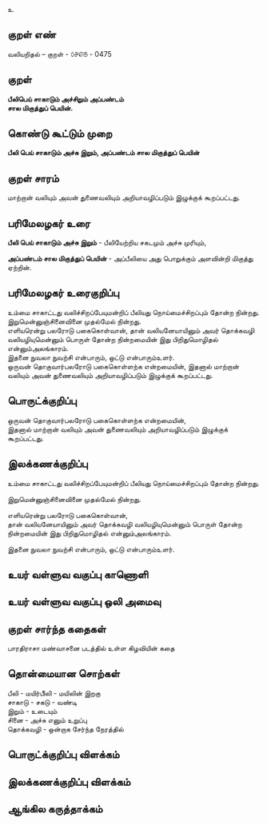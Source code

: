 உ

## குறள் எண் 

வலியறிதல்  – குறள் - ௦௪௭௫ - 0475  

## குறள் 

**பீலிபெய் சாகாடும் அச்சிறும் அப்பண்டம்  
சால மிகுத்துப் பெயின்.**

## கொண்டு கூட்டும் முறை

**பீலி பெய் சாகாடும் அச்சு இறும், அப்பண்டம் சால மிகுத்துப் பெயின்**

## குறள் சாரம் 

 மாற்றான் வலியும் அவன் துணைவலியும் அறியாவழிப்படும் இழுக்குக் கூறப்பட்டது.  
 
## பரிமேலழகர் உரை

**பீலி பெய் சாகாடும் அச்சு இறும்** - பீலியேற்றிய சகடமும் அச்சு முரியும்,  

**அப்பண்டம் சால மிகுத்துப் பெயின்** - அப்பீலியை அது பொறுக்கும் அளவின்றி மிகுத்து ஏற்றின்.   

## பரிமேலழகர் உரைகுறிப்பு   

உம்மை சாகாட்டது வலிச்சிறப்பேயுமன்றிப் பீலியது நொய்மைச்சிறப்பும் தோன்ற நின்றது.   
இறுமென்னுஞ்சினைவினை முதல்மேல் நின்றது.  
எளியரென்று பலரோடு பகைகொள்வான், தான் வலியனேயாயினும் அவர் தொக்கவழி வலியழியுமென்னும் பொருள் தோன்ற நின்றமையின் இது பிறிதுமொழிதல் என்னும்அலங்காரம்.  
இதனை நுவலா நுவற்சி என்பாரும், ஒட்டு என்பாரும்உளர்.  
ஒருவன் தொகுவார்பலரோடு பகைகொள்ளற்க என்றமையின், இதனால் மாற்றான் வலியும் அவன் துணைவலியும் அறியாவழிப்படும் இழுக்குக் கூறப்பட்டது.  

## பொருட்க்குறிப்பு 

ஒருவன் தொகுவார்பலரோடு பகைகொள்ளற்க என்றமையின்,  
இதனால் மாற்றான் வலியும் அவன் துணைவலியும் அறியாவழிப்படும் இழுக்குக் கூறப்பட்டது.  

## இலக்கணக்குறிப்பு  

உம்மை சாகாட்டது வலிச்சிறப்பேயுமன்றிப் பீலியது நொய்மைச்சிறப்பும் தோன்ற நின்றது.  

இறுமென்னுஞ்சினைவினை முதல்மேல் நின்றது.  

எளியரென்று பலரோடு பகைகொள்வான்,   
தான் வலியனேயாயினும் அவர் தொக்கவழி வலியழியுமென்னும் பொருள் தோன்ற நின்றமையின் இது பிறிதுமொழிதல் என்னும்அலங்காரம்.    

இதனை நுவலா நுவற்சி என்பாரும், ஒட்டு என்பாரும்உளர்.    

## உயர் வள்ளுவ வகுப்பு காணொளி


## உயர் வள்ளுவ வகுப்பு ஒலி அமைவு 

 
## குறள் சார்ந்த கதைகள் 

பாரதிராசா மண்வாசனை படத்தில் உள்ள கிழவியின் கதை   

## தொன்மையான சொற்கள்

பீலி - மயிர்பீிலி - மயிலின் இறகு   
சாகாடு - சகடு - வண்டி   
இறும் - உடையும்   
சினை - அச்சு எனும் உறுப்பு   
தொக்கவழி - ஒன்றாக சேர்ந்த நேரத்தில்   

## பொருட்க்குறிப்பு விளக்கம்


## இலக்கணக்குறிப்பு விளக்கம்


## ஆங்கில கருத்தாக்கம் 


